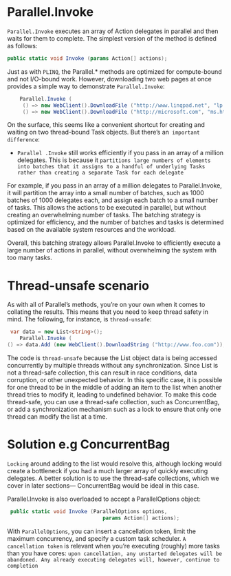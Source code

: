 
# Parallel.Invoke
`Parallel.Invoke` executes an array of Action delegates in parallel and then waits for them to complete. The simplest version of the method is defined as follows:
```c#
public static void Invoke (params Action[] actions);
```
Just as with `PLINQ`, the Parallel.* methods are optimized for compute-bound and not I/O-bound work. However, downloading two web pages at once provides a simple way to demonstrate `Parallel.Invoke`:
```c#
    Parallel.Invoke (
     () => new WebClient().DownloadFile ("http://www.linqpad.net", "lp.html"),
     () => new WebClient().DownloadFile ("http://microsoft.com", "ms.html"));
```
On the surface, this seems like a convenient shortcut for creating and waiting on two thread-bound Task objects. But there’s an` important difference`:
  -  `Parallel .Invoke` still works efficiently if you pass in an array of a million delegates. This is because it `partitions large numbers of elements into batches that it assigns to a handful of underlying Tasks rather than creating a separate Task for each delegate`

For example, if you pass in an array of a million delegates to Parallel.Invoke, it will partition the array into a small number of batches, such as 1000 batches of 1000 delegates each, and assign each batch to a small number of tasks. This allows the actions to be executed in parallel, but without creating an overwhelming number of tasks. The batching strategy is optimized for efficiency, and the number of batches and tasks is determined based on the available system resources and the workload.

Overall, this batching strategy allows Parallel.Invoke to efficiently execute a large number of actions in parallel, without overwhelming the system with too many tasks.

# Thread-unsafe scenario
As with all of Parallel’s methods, you’re on your own when it comes to collating the results. This means that you need to keep thread safety in mind. The following, for instance, is `thread-unsafe`:
```c#
 var data = new List<string>();
    Parallel.Invoke (
() => data.Add (new WebClient().DownloadString ("http://www.foo.com")), () => data.Add (new WebClient().DownloadString ("http://www.far.com")));
```
The code is `thread-unsafe` because the List<T> object data is being accessed concurrently by multiple threads without any synchronization. Since List<T> is not a thread-safe collection, this can result in race conditions, data corruption, or other unexpected behavior. In this specific case, it is possible for one thread to be in the middle of adding an item to the list when another thread tries to modify it, leading to undefined behavior. To make this code thread-safe, you can use a thread-safe collection, such as ConcurrentBag<T>, or add a synchronization mechanism such as a lock to ensure that only one thread can modify the list at a time.
# Solution e.g ConcurrentBag
`Locking` around adding to the list would resolve this, although locking would create a bottleneck if you had a much larger array of quickly executing delegates. A better solution is to use the thread-safe collections, which we cover in later sections— ConcurrentBag would be ideal in this case.

Parallel.Invoke is also overloaded to accept a ParallelOptions object:
```c#
 public static void Invoke (ParallelOptions options,
                               params Action[] actions);
```
With `ParallelOptions`, you can insert a cancellation token, limit the maximum concurrency, and specify a custom task scheduler.
`A cancellation token` is relevant when you’re executing (roughly) more tasks than you have cores: `upon cancellation, any unstarted delegates will be abandoned. Any already executing delegates will, however, continue to completion`